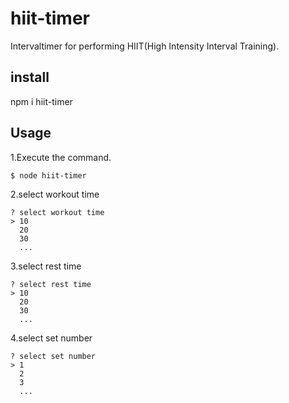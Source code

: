 # hiit-timer
Intervaltimer for performing HIIT(High Intensity Interval Training).

## install
npm i hiit-timer

## Usage
1.Execute the command.

`$ node hiit-timer`

2.select workout time

```
? select workout time
> 10
  20
  30
  ...
```

3.select rest time
```
? select rest time
> 10
  20
  30
  ...
```

4.select set number
```
? select set number
> 1
  2
  3
  ...
```
